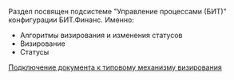 Раздел посвящен подсистеме "Управление процессами (БИТ)" конфигурации БИТ.Финанс.
Именно:
+ Алгоритмы визирования и изменения статусов
+ Визирование
+ Статусы

[Подключение документа к типовому механизму визирования](https://github.com/Dim-A-Z/Programm1Ct/blob/main/БИТ.Финанс/Механизмы%20алгоритмов%2C%20визирования%20и%20статусов/Подключение%20документа%20к%20типовому%20механизму%20визирования%20БИТ.Финанс.md#подключение-документа-к-типовому-механизму-визирования-битфинанс)

